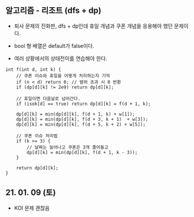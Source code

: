 ## 알고리즘 - 리조트 (dfs + dp)

 - 퇴사 문제의 진화판, dfs + dp인데 휴일 개념과 쿠폰 개념을 응용해야 했던 문제이다.

 - bool 형 배열은 default가 false이다.

 - 여러 상황에서의 상태전이를 연습해야 한다.

```
int f(int d, int k) {
	// 쿠폰 이슈와 휴일을 어떻게 처리하는지 기억
	if (n < d) return 0; // 범위 초과 시 0 반환
	if (dp[d][k] != 2e9) return dp[d][k];

    // 휴일이면 다음날로 넘어간다.
	if (isok[d] == true) return dp[d][k] = f(d + 1, k); 

	dp[d][k] = min(dp[d][k], f(d + 1, k) + w[1]);
	dp[d][k] = min(dp[d][k], f(d + 3, k + 1)  + w[3]);
	dp[d][k] = min(dp[d][k], f(d + 5, k + 2) + w[5]);

	// 쿠폰 이슈 처리법
	if (k >= 3) {
        // 날짜는 늘어나고 쿠폰은 3개 줄어들고
		dp[d][k] = min(dp[d][k], f(d + 1, k - 3));
	}
	
	return dp[d][k];
}
```

## 21. 01. 09 (토)

 - KOI 문제 괜찮음